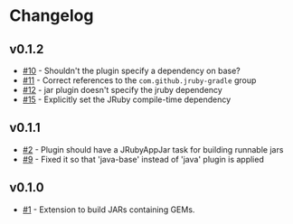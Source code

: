 # Changelog


## v0.1.2

* [#10](https://github.com/jruby-gradle/jruby-gradle-jar-plugin/issues/10) - Shouldn't the plugin specify a dependency on base?
* [#11](https://github.com/jruby-gradle/jruby-gradle-jar-plugin/pull/11) - Correct references to the `com.github.jruby-gradle` group
* [#12](https://github.com/jruby-gradle/jruby-gradle-jar-plugin/issues/12) - jar plugin doesn't specify the jruby dependency
* [#15](https://github.com/jruby-gradle/jruby-gradle-jar-plugin/pull/15) - Explicitly set the JRuby compile-time dependency

## v0.1.1

* [#2](https://github.com/jruby-gradle/jruby-gradle-jar-plugin/issues/2) - Plugin should have a JRubyAppJar task for building runnable jars
* [#9](https://github.com/jruby-gradle/jruby-gradle-jar-plugin/pull/9) - Fixed it so that 'java-base' instead of 'java' plugin is applied

## v0.1.0


* [#1](https://github.com/jruby-gradle/jruby-gradle-jar-plugin/issues/1) - Extension to build JARs containing GEMs.
